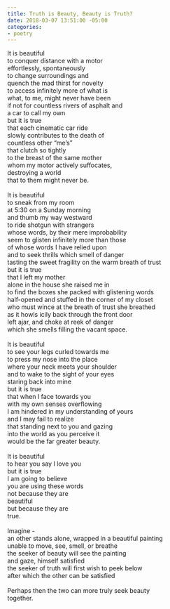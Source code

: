 ```yaml
---
title: Truth is Beauty, Beauty is Truth?
date: 2018-03-07 13:51:00 -05:00
categories:
- poetry
---
```


It is beautiful\
to conquer distance with a motor\
effortlessly, spontaneously\
to change surroundings and\
quench the mad thirst for novelty\
to access infinitely more of what is\
what, to me, might never have been\
if not for countless rivers of asphalt and\
a car to call my own\
but it is true\
that each cinematic car ride\
slowly contributes to the death of\
countless other “me’s” \
that clutch so tightly\
to the breast of the same mother\
whom my motor actively suffocates,\
destroying a world\
that to them might never be.\
\
It is beautiful\
to sneak from my room\
at 5:30 on a Sunday morning\
and thumb my way westward\
to ride shotgun with strangers\
whose words, by their mere improbability\
seem to glisten infinitely more than those \
of whose words I have relied upon\
and to seek thrills which smell of danger\
tasting the sweet fragility on the warm breath of trust\
but it is true\
that I left my mother\
alone in the house she raised me in\
to find the boxes she packed with glistening words\
half-opened and stuffed in the corner of my closet\
who must wince at the breath of trust she breathed\
as it howls icily back through the front door \
left ajar, and choke at reek of danger \
which she smells filling the vacant space.\
\
It is beautiful\
to see your legs curled towards me\
to press my nose into the place\
where your neck meets your shoulder\
and to wake to the sight of your eyes\
staring back into mine\
but it is true\
that when I face towards you\
with my own senses overflowing\
I am hindered in my understanding of yours\
and I may fail to realize\
that standing next to you and gazing\
into the world as you perceive it\
would be the far greater beauty.\
\
It is beautiful\
to hear you say I love you\
but it is true\
I am going to believe\
you are using these words\
not because they are \
beautiful\
but because they are \
true.\
\
Imagine - \
an other stands alone, wrapped in a beautiful painting\
unable to move, see, smell, or breathe\
the seeker of beauty will see the painting \
and gaze, himself satisfied\
the seeker of truth will first wish to peek below\
after which the other can be satisfied\
\
Perhaps then the two can more truly seek beauty\
together.
